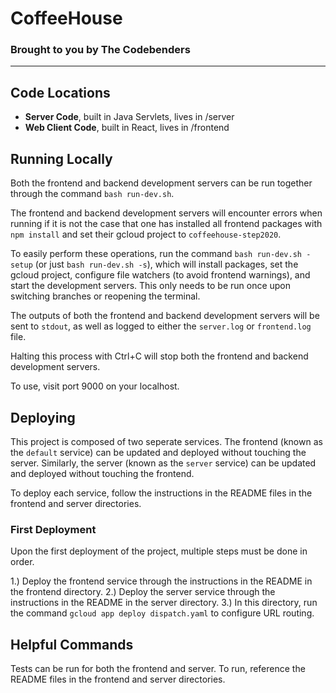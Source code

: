 # CoffeeHouse
### Brought to you by The Codebenders
***


## Code Locations
* **Server Code**, built in Java Servlets, lives in /server
* **Web Client Code**, built in React, lives in /frontend


## Running Locally
Both the frontend and backend development servers can be run together
through the command `bash run-dev.sh`.

The frontend and backend development servers will encounter errors when running
if it is not the case that one has installed all frontend packages with
`npm install` and set their gcloud project to `coffeehouse-step2020`.

To easily perform these operations, run the command `bash run-dev.sh -setup`
(or just `bash run-dev.sh -s`), which will install packages, set the gcloud
project, configure file watchers (to avoid frontend warnings), and start the
development servers. This only needs to be run once upon switching branches
or reopening the terminal.

The outputs of both the frontend and backend development servers will be
sent to `stdout`, as well as logged to either the `server.log` or `frontend.log`
file.

Halting this process with Ctrl+C will stop both the frontend and backend
development servers.

To use, visit port 9000 on your localhost.


## Deploying
This project is composed of two seperate services. The frontend (known as the `default` service)
can be updated and deployed without touching the server. Similarly, the server
(known as the `server` service) can be updated and deployed without touching the frontend.

To deploy each service, follow the instructions in the README files in the frontend and server
directories.

### First Deployment
Upon the first deployment of the project, multiple steps must be done in order.

1.) Deploy the frontend service through the instructions in the README in the frontend directory.
2.) Deploy the server service through the instructions in the README in the server directory.
3.) In this directory, run the command `gcloud app deploy dispatch.yaml` to configure URL routing.


## Helpful Commands
Tests can be run for both the frontend and server. To run, reference the README files in the frontend
and server directories.
